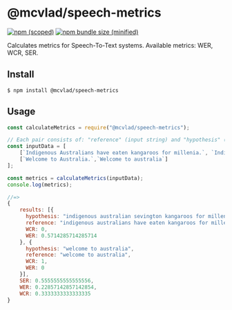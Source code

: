 # @mcvlad/speech-metrics

[![npm (scoped)](https://img.shields.io/npm/v/@mcvlad/speech-metrics.svg)](https://www.npmjs.com/package/@mcvlad/speech-metrics/)
[![npm bundle size (minified)](https://img.shields.io/bundlephobia/min/@mcvlad/speech-metrics.svg)](https://www.npmjs.com/package/@mcvlad/speech-metrics/)

Calculates metrics for Speech-To-Text systems. Available metrics: WER, WCR, SER.

## Install

```
$ npm install @mcvlad/speech-metrics
```

## Usage

```js
const calculateMetrics = require("@mcvlad/speech-metrics");

// Each pair consists of: "reference" (input string) and "hypothesis" (output string)
const inputData = [
	[`Indigenous Australians have eaten kangaroos for millenia.`, `Indigenous australian sevington kangaroos for millennia`],
	[`Welcome to Australia.`,`Welcome to australia`]
];

const metrics = calculateMetrics(inputData);
console.log(metrics);

//=>
{ 
	results: [{
	  hypothesis: "indigenous australian sevington kangaroos for millennia",
	  reference: "indigenous australians have eaten kangaroos for millenia",
	  WCR: 0,
	  WER: 0.5714285714285714
	}, {
	  hypothesis: "welcome to australia",
	  reference: "welcome to australia",
	  WCR: 1,
	  WER: 0
	}],
	SER: 0.5555555555555556,
	WER: 0.22857142857142854,
	WCR: 0.3333333333333335
}
```